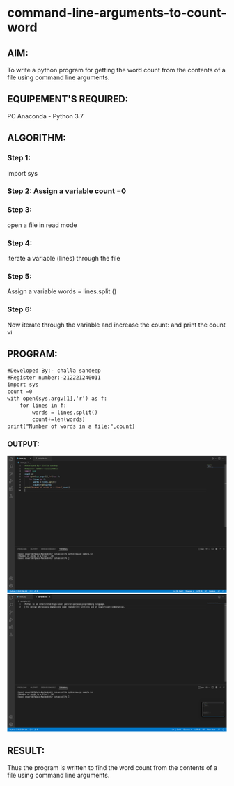 # command-line-arguments-to-count-word
## AIM:
To write a python program for getting the word count from the contents of a file using command line arguments.
## EQUIPEMENT'S REQUIRED: 
PC
Anaconda - Python 3.7
## ALGORITHM: 
### Step 1:
import sys

### Step 2: Assign a variable count =0

 
### Step 3: 
open a file in read mode

### Step 4: 
iterate a variable (lines) through the file

### Step 5: 
Assign a variable words = lines.split ()

### Step 6: 
Now iterate through the variable and increase the count: and print the count vi


## PROGRAM:
~~~
#Developed By:- challa sandeep
#Register number:-212221240011
import sys
count =0
with open(sys.argv[1],'r') as f:
    for lines in f:
        words = lines.split()
        count+=len(words)
print("Number of words in a file:",count)      
~~~

### OUTPUT:
![](sunny.png)
![](pra.png)



## RESULT:
Thus the program is written to find the word count from the contents of a file using command line arguments.
